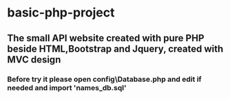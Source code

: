 # basic-php-project

## The small API website created with pure PHP beside HTML,Bootstrap and Jquery, created with MVC design
### Before try it please open config\Database.php and edit if needed and import 'names_db.sql'
